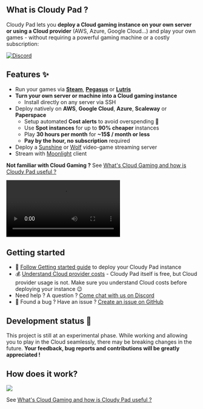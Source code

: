 
## What is Cloudy Pad ?

Cloudy Pad lets you **deploy a Cloud gaming instance on your own server or using a Cloud provider** (AWS, Azure, Google Cloud...) and play your own games - without requiring a powerful gaming machine or a costly subscription:

[![Discord](https://img.shields.io/discord/856434175455133727?style=for-the-badge&logo=discord&logoColor=ffffff&label=Discord&labelColor=6A7EC2&color=7389D8)](https://discord.gg/QATA3b9TTa)


## Features ✨

- Run your games via **[Steam](https://store.steampowered.com/)**, **[Pegasus](https://pegasus-frontend.org/)** or **[Lutris](https://lutris.net/)**
- **Turn your own server or machine into a Cloud gaming instance**
  - Install directly on any server via SSH
- Deploy natively on **AWS**, **Google Cloud**, **Azure**, **Scaleway** or **Paperspace**
  - Setup automated **Cost alerts** to avoid overspending 💸
  - Use **Spot instances** for up to **90% cheaper** instances
  - Play **30 hours per month** for **~15$ / month or less**
  - **Pay by the hour, no subscription** required
- Deploy a [Sunshine](https://app.lizardbyte.dev/Sunshine/) or [Wolf](https://games-on-whales.github.io/wolf/stable/) video-game streaming server
- Stream with [Moonlight](https://moonlight-stream.org/) client

**Not familiar with Cloud Gaming ?** See [What's Cloud Gaming and how is Cloudy Pad useful ?](/docs/what-is-cloudy-pad.md)

<video controls>
  <source src="assets/demo.webm" type="video/mp4">
</video>

## Getting started

- 🚀 [Follow Getting started guide](./getting-started.md) to deploy your Cloudy Pad instance
- 💰 [Understand Cloud provider costs](./cost) - Cloudy Pad itself is free, but Cloud provider usage is not. Make sure you understand Cloud costs before deploying your instance 😉
- Need help ? A question ? [Come chat with us on Discord](https://discord.com/invite/QATA3b9TTa)
- 🐛 Found a bug ? Have an issue ? [Create an issue on GitHub](https://github.com/pierrebeucher/cloudypad)

## Development status 🧪

This project is still at an experimental phase. While working and allowing you to play in the Cloud seamlessly, there may be breaking changes in the future. **Your feedback, bug reports and contributions will be greatly appreciated !**

## How does it work?

![](assets/cloudypad-overview.png)

See [What's Cloud Gaming and how is Cloudy Pad useful ?](./what-is-cloud-gaming.md)
